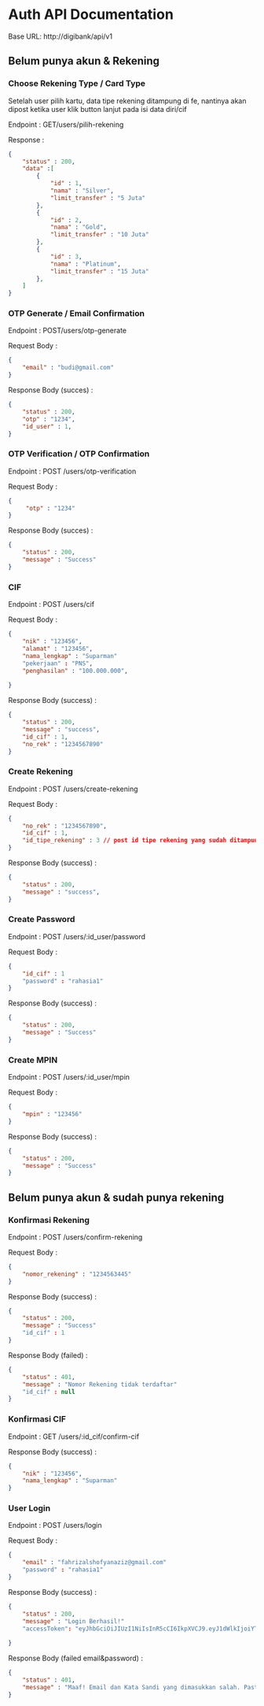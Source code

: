 # Auth API Documentation

Base URL: http://digibank/api/v1


## Belum punya akun & Rekening

### Choose Rekening Type / Card Type

Setelah user pilih kartu, data tipe rekening ditampung di fe, nantinya akan dipost ketika user klik button lanjut pada isi data diri/cif

Endpoint : GET/users/pilih-rekening

Response : 

```json
{
    "status" : 200,
    "data" :[
        {
            "id" : 1,
            "nama" : "Silver",
            "limit_transfer" : "5 Juta"
        },
        {
            "id" : 2,
            "nama" : "Gold",
            "limit_transfer" : "10 Juta"
        },
        {    
            "id" : 3,
            "nama" : "Platinum",
            "limit_transfer" : "15 Juta"
        },
    ]
}
```


### OTP Generate / Email Confirmation


Endpoint : POST/users/otp-generate

Request Body :

```json
{
    "email" : "budi@gmail.com"
}
```

Response Body (succes) :

```json
{
    "status" : 200,
    "otp" : "1234",
    "id_user" : 1,
}
```

### OTP Verification / OTP Confirmation


Endpoint : POST /users/otp-verification

Request Body :

```json
{
     "otp" : "1234"
}
```

Response Body (succes) :

```json
{
    "status" : 200,
    "message" : "Success"
}
```


### CIF


Endpoint : POST /users/cif

Request Body :

```json
{
    "nik" : "123456",
    "alamat" : "123456",
    "nama_lengkap" : "Suparman"
    "pekerjaan" : "PNS",
    "penghasilan" : "100.000.000",
   
}
```

Response Body (success) :

```json
{
    "status" : 200,
    "message" : "success",
    "id_cif" : 1,
    "no_rek" : "1234567890"
}
```

### Create Rekening


Endpoint : POST /users/create-rekening

Request Body :

```json
{
    "no_rek" : "1234567890",
    "id_cif" : 1,
    "id_tipe_rekening" : 3 // post id tipe rekening yang sudah ditampung
}
```

Response Body (success) :

```json
{
    "status" : 200,
    "message" : "success",
}
```



### Create Password


Endpoint : POST /users/:id_user/password

Request Body :

```json
{
    "id_cif" : 1
    "password" : "rahasia1"
}
```

Response Body (success) :

```json
{
    "status" : 200,
    "message" : "Success" 
}
```


### Create MPIN


Endpoint : POST /users/:id_user/mpin

Request Body :

```json
{
    "mpin" : "123456"
}
```

Response Body (success) :

```json
{
    "status" : 200,
    "message" : "Success" 
}
```


## Belum punya akun & sudah punya rekening

### Konfirmasi Rekening

Endpoint : POST /users/confirm-rekening

Request Body :

```json
{
    "nomor_rekening" : "1234563445"
}
```

Response Body (success) :

```json
{
    "status" : 200,
    "message" : "Success"
    "id_cif" : 1
}
```

Response Body (failed) :

```json
{
    "status" : 401,
    "message" : "Nomor Rekening tidak terdaftar"
    "id_cif" : null
}
```


### Konfirmasi CIF

Endpoint : GET /users/:id_cif/confirm-cif


Response Body (success) :

```json
{
    "nik" : "123456",
    "nama_lengkap" : "Suparman"
}
```



### User Login


Endpoint : POST /users/login

Request Body :

```json
{
    "email" : "fahrizalshofyanaziz@gmail.com"
    "password" : "rahasia1"
}
```

Response Body (success) :

```json
{
    "status" : 200,
    "message" : "Login Berhasil!"
    "accessToken": "eyJhbGciOiJIUzI1NiIsInR5cCI6IkpXVCJ9.eyJ1dWlkIjoiYTQzNjUzYjEtMjk2Ni00NDY1LWE0YjktZjRmYmM0OTE3NzVhIiwiaWF0IjoxNjg2MzIxMzQ0LCJleHAiOjE2ODYzMjE2NDR9.mzHMPKXzlOkHpRFAq3Sol5ALtc5TH0l_o4aN4YZxLMA"
    
}
```

Response Body (failed email&password) :

```json
{
    "status" : 401,
    "message" : "Maaf! Email dan Kata Sandi yang dimasukkan salah. Pastikan Email dan Kata Sandi benar."
}
```



